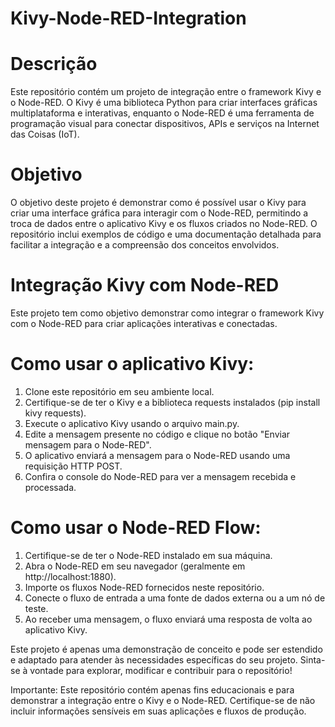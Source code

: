 # Kivy-Node-RED-Integration

# Descrição
Este repositório contém um projeto de integração entre o framework Kivy e o Node-RED. O Kivy é uma biblioteca Python para criar interfaces gráficas multiplataforma e interativas, enquanto o Node-RED é uma ferramenta de programação visual para conectar dispositivos, APIs e serviços na Internet das Coisas (IoT).

# Objetivo
O objetivo deste projeto é demonstrar como é possível usar o Kivy para criar uma interface gráfica para interagir com o Node-RED, permitindo a troca de dados entre o aplicativo Kivy e os fluxos criados no Node-RED. O repositório inclui exemplos de código e uma documentação detalhada para facilitar a integração e a compreensão dos conceitos envolvidos.

# Integração Kivy com Node-RED
Este projeto tem como objetivo demonstrar como integrar o framework Kivy com o Node-RED para criar aplicações interativas e conectadas.

# Como usar o aplicativo Kivy:
1. Clone este repositório em seu ambiente local.
2. Certifique-se de ter o Kivy e a biblioteca requests instalados (pip install kivy requests).
3. Execute o aplicativo Kivy usando o arquivo main.py.
4. Edite a mensagem presente no código e clique no botão "Enviar mensagem para o Node-RED".
5. O aplicativo enviará a mensagem para o Node-RED usando uma requisição HTTP POST.
6. Confira o console do Node-RED para ver a mensagem recebida e processada.

# Como usar o Node-RED Flow:
1. Certifique-se de ter o Node-RED instalado em sua máquina.
2. Abra o Node-RED em seu navegador (geralmente em http://localhost:1880).
3. Importe os fluxos Node-RED fornecidos neste repositório.
4. Conecte o fluxo de entrada a uma fonte de dados externa ou a um nó de teste.
5. Ao receber uma mensagem, o fluxo enviará uma resposta de volta ao aplicativo Kivy.

Este projeto é apenas uma demonstração de conceito e pode ser estendido e adaptado para atender às necessidades específicas do seu projeto. Sinta-se à vontade para explorar, modificar e contribuir para o repositório!

Importante: Este repositório contém apenas fins educacionais e para demonstrar a integração entre o Kivy e o Node-RED. Certifique-se de não incluir informações sensíveis em suas aplicações e fluxos de produção.
